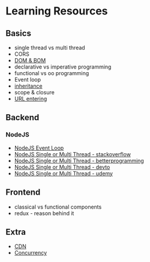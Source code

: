 # Learning Resources

## Basics
* single thread vs multi thread
* CORS
* [DOM & BOM](https://stackoverflow.com/questions/4416317/what-is-the-dom-and-bom-in-javascript)
* declarative vs imperative programming
* functional vs oo programming
* Event loop
* [inheritance](https://dev.to/crishanks/classical-vs-prototypal-inheritance-2o5a)
* scope & closure
* [URL entering](https://aws.amazon.com/blogs/mobile/what-happens-when-you-type-a-url-into-your-browser/)

## Backend

### NodeJS
* [NodeJS Event Loop](https://nodejs.dev/learn/the-nodejs-event-loop)
* [NodeJS Single or Multi Thread - stackoverflow](https://stackoverflow.com/questions/17959663/why-is-node-js-single-threaded)
* [NodeJS Single or Multi Thread - betterprogramming](https://betterprogramming.pub/is-node-js-really-single-threaded-7ea59bcc8d64)
* [NodeJS Single or Multi Thread - devto](https://dev.to/arealesramirez/is-node-js-single-threaded-or-multi-threaded-and-why-ab1)
* [NodeJS Single or Multi Thread - udemy](https://www.udemy.com/course/advanced-node-for-developers/learn/lecture/9636112#overview)

## Frontend
* classical vs functional components
* redux - reason behind it

## Extra
* [CDN](https://www.cloudflare.com/learning/cdn/what-is-a-cdn/)
* [Concurrency](https://medium.com/@onejohi/concurrency-in-javascript-f5bb387708d8#:~:text=Concurrency%20means%20multiple%20computations%20are,applications%20running%20on%20one%20computer.)